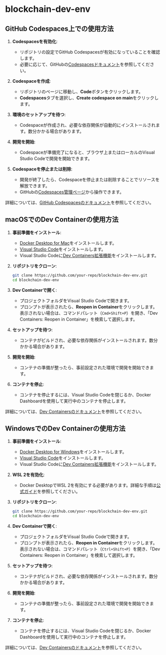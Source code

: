 # blockchain-dev-env
## GitHub Codespaces上での使用方法

1. **Codespacesを有効化**:
    - リポジトリの設定でGitHub Codespacesが有効になっていることを確認します。
    - 必要に応じて、GitHubの[Codespacesドキュメント](https://docs.github.com/codespaces)を参照してください。

2. **Codespaceを作成**:
    - リポジトリのページに移動し、**Code**ボタンをクリックします。
    - **Codespaces**タブを選択し、**Create codespace on main**をクリックします。

3. **環境のセットアップを待つ**:
    - Codespaceが作成され、必要な依存関係が自動的にインストールされます。数分かかる場合があります。

4. **開発を開始**:
    - Codespaceが準備完了になると、ブラウザ上またはローカルのVisual Studio Codeで開発を開始できます。

5. **Codespaceを停止または削除**:
    - 開発が終了したら、Codespaceを停止または削除することでリソースを解放できます。
    - GitHubの[Codespaces管理ページ](https://github.com/codespaces)から操作できます。

詳細については、[GitHub Codespacesのドキュメント](https://docs.github.com/codespaces)を参照してください。
## macOSでのDev Containerの使用方法

1. **事前準備をインストール**:
    - [Docker Desktop for Mac](https://www.docker.com/products/docker-desktop/)をインストールします。
    - [Visual Studio Code](https://code.visualstudio.com/)をインストールします。
    - Visual Studio Codeに[Dev Containers拡張機能](https://marketplace.visualstudio.com/items?itemName=ms-vscode-remote.remote-containers)をインストールします。

2. **リポジトリをクローン**:
    ```bash
    git clone https://github.com/your-repo/blockchain-dev-env.git
    cd blockchain-dev-env
    ```

3. **Dev Containerで開く**:
    - プロジェクトフォルダをVisual Studio Codeで開きます。
    - プロンプトが表示されたら、**Reopen in Container**をクリックします。表示されない場合は、コマンドパレット（`Cmd+Shift+P`）を開き、「Dev Containers: Reopen in Container」を検索して選択します。

4. **セットアップを待つ**:
    - コンテナがビルドされ、必要な依存関係がインストールされます。数分かかる場合があります。

5. **開発を開始**:
    - コンテナの準備が整ったら、事前設定された環境で開発を開始できます。

6. **コンテナを停止**:
    - コンテナを停止するには、Visual Studio Codeを閉じるか、Docker Dashboardを使用して実行中のコンテナを停止します。

詳細については、[Dev Containersのドキュメント](https://code.visualstudio.com/docs/devcontainers/containers)を参照してください。

## WindowsでのDev Containerの使用方法

1. **事前準備をインストール**:
    - [Docker Desktop for Windows](https://www.docker.com/products/docker-desktop/)をインストールします。
    - [Visual Studio Code](https://code.visualstudio.com/)をインストールします。
    - Visual Studio Codeに[Dev Containers拡張機能](https://marketplace.visualstudio.com/items?itemName=ms-vscode-remote.remote-containers)をインストールします。

2. **WSL 2を有効化**:
    - Docker DesktopでWSL 2を有効にする必要があります。詳細な手順は[公式ガイド](https://docs.microsoft.com/windows/wsl/install)を参照してください。

3. **リポジトリをクローン**:
    ```bash
    git clone https://github.com/your-repo/blockchain-dev-env.git
    cd blockchain-dev-env
    ```

4. **Dev Containerで開く**:
    - プロジェクトフォルダをVisual Studio Codeで開きます。
    - プロンプトが表示されたら、**Reopen in Container**をクリックします。表示されない場合は、コマンドパレット（`Ctrl+Shift+P`）を開き、「Dev Containers: Reopen in Container」を検索して選択します。

5. **セットアップを待つ**:
    - コンテナがビルドされ、必要な依存関係がインストールされます。数分かかる場合があります。

6. **開発を開始**:
    - コンテナの準備が整ったら、事前設定された環境で開発を開始できます。

7. **コンテナを停止**:
    - コンテナを停止するには、Visual Studio Codeを閉じるか、Docker Dashboardを使用して実行中のコンテナを停止します。

詳細については、[Dev Containersのドキュメント](https://code.visualstudio.com/docs/devcontainers/containers)を参照してください。